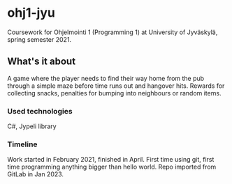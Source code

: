 # ohj1-jyu
Coursework for Ohjelmointi 1 (Programming 1) at University of Jyväskylä, spring semester 2021.

## What's it about
A game where the player needs to find their way home from the pub through a simple maze before time runs out and hangover hits. Rewards for collecting snacks, penalties for bumping into neighbours or random items.

### Used technologies
C#, Jypeli library

### Timeline
Work started in February 2021, finished in April. First time using git, first time programming anything bigger than hello world. Repo imported from GitLab in Jan 2023.
